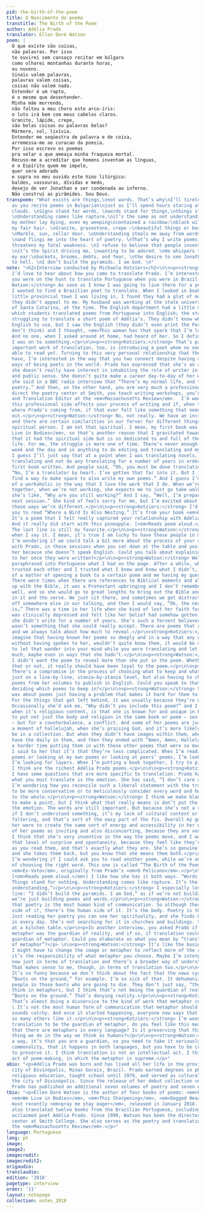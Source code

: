 ```yaml
---
pid: the-birth-of-the-poem
title: O Nascimento do poema
transtitle: The Birth of the Poem
author: Adélia Prado
translator: Ellen Doré Watson
poem: |
  O que existe são coisas,
  não palavras. Por isso
  te ouvirei sem cansaço recitar em búlgaro
  como olharei montanhas durante horas,
  ou nuvens.
  Sinais valem palavras,
  palavras valem coisas,
  coisas não valem nada.
  Entender é um rapto,
  é o mesmo que desentender.
  Minha mãe morrendo,
  não faltou a meu choro este arco-íris:
  o luto irá bem com meus cabelos claros.
  Granito, lápide, crepe,
  são belas coisas ou palavras belas?
  Mármore, sol, lixívia.
  Entender me seqüestra de palavra e de coisa,
  arremessa-me ao curacao da poesia.
  Por isso escrevo os poemas
  pra velar o que ameaça minha fraqueza mortal.
  Recuso-me a acreditar que homens inventam as línguas,
  é o Espírito quem me impele,
  quer sera adorado
  e sopra no meu ouvido este hino litúrgico:
  baldes, vassouras, dívidas e medo,
  desejo de ver Jonathan e ser condenada ao inferno.
  Não construí as pirâmides. Sou Deus.
transpoem: "What exists are things,\nnot words. That’s why\nI’ll tirelessly listen
  as you recite poems in Bulgarian\njust as I’ll spend hours staring at mountains\nor
  clouds. \nSigns stand for words, \nwords stand for things,\nthings stand for nothing.
  \nUnderstanding comes like rapture,\nit’s the same as not understanding. \nWhen
  my mother lay dying, even my weeping\ncontained a rainbow:\nblack will highlight
  my fair hair. \nGranite, gravestone, crepe —\nbeautiful things or beautiful words?
  \nMarble, sun, cellar door. \nUnderstanding steals me away from words and things
  \nand flings me into the heart of poetry. \nThat’s why I write poems,\nto hide what
  threatens my fatal weakness. \nI refuse to believe that people invented languages,
  \nit’s the Spirit driving me, \nwanting to be adored. \nHe whispers this hymn in
  my ear:\nbuckets, brooms, debts, and fear, \nthe desire to see Jonathan and be condemned
  to hell. \nI don’t build the pyramids. I am God. \n"
note: "<h2>Interview conducted by Michaela Kotziers</h2>\n\n<p><strong>Michaela Kotziers:</strong>
  I’d love to hear about how you came to translate Prado. I’m interested in whether
  you were on the hunt to translate Portuguese when you were in Brazil.</p>\n\n<p><strong>Ellen
  Watson:</strong> As soon as I knew I was going to live there for a year, I knew
  I wanted to find a Brazilian poet to translate. When I looked in bookstores in the
  little provincial town I was living in, I found they had a glut of male poets, and
  they didn’t appeal to me. My husband was working at the state university, University
  of Santa Catarina, at the time. The English department had a little magazine in
  which students translated poems from Portuguese into English; the students were
  struggling to translate a short poem of Adélia’s. They didn’t know which idiom in
  English to use, but I saw the English (they didn’t even print the Portuguese, I
  don’t think) and I thought, <em>This woman has that spark that I’m looking for</em>.
  And no one, when I asked around at home, had heard of her. So I definitely thought
  I was on to something.</p>\n\n<p><strong>Kotziers:</strong> That’s part of the really
  important work of translation, too, is introducing a poet whom no one else has been
  able to read yet. Turning to this very personal relationship that the two of you
  have, I’m interested in the way that you two connect despite having very distinct
  ways of being poets in the world. Prado has expressed that she’s an author, but
  she doesn’t really have interest in inhabiting the role of writer in the professional
  and public sense. She doesn’t quite make a career day-to-day of her writing, and
  she said in a BBC radio interview that “There’s my normal life, and then there’s
  poetry.” And then, on the other hand, you are very much a professional writer. You
  direct the poetry center at Smith, you teach writing workshops, you’re the Poetry
  and Translation Editor at the <em>Massachusetts Review</em>.  I’m wondering how
  this professional side affects your process of writing and if, when trying to understand
  where Prado’s coming from, if that ever felt like something that needed to be worked
  out.</p>\n<p><strong>Watson:</strong> No, not really. We have an incredible bond,
  and there are certain similarities in our fervor for different things. She is the
  spiritual person. I am not that spiritual. I mean, my first book was called <em>We
  Live in Bodies</em>, so that’s another reason that I gravitated towards her work:
  that it had the spiritual side but is so dedicated to and full of the body and daily
  life. For me, the struggle is more one of time. There’s never enough time in the
  week and the day and in anything to do editing and translating and my own writing.
  I guess I’ll just say that at a point when I was translating novels, I had to quit
  translating and not do any translating for a number of years in order to get my
  first book written. And people said, “Oh, you must be done translating.” And I said,
  “No, I’m a translator by heart. I’ve gotten that far into it. But I just have to
  find a way to make space to also write my own poems.” And I guess I’m a little bit
  of a workaholic in the way that I love the work that I do. When we’re in Divinopolis
  together, when we’re not working, she expects me to just go take walks, relax, and
  she’s like, “Why are you still working?” And I say, “Well, I’m preparing for our
  next session.” She kind of feels sorry for me, but I’m excited about this! So in
  those ways we’re different.</p>\n\n<p><strong>Kotziers:</strong> I’d like to request
  you to read “Where a Bird Is Also Nesting.” It’s from your book <em>Dogged Hearts</em>.
  It’s a poem that I felt really captured your relationship with Adélia Prado. \n\n<p><strong>Watson:</strong>
  And it really did start with this pineapple. [<em>Reads poem aloud.</em>]</p>\n\n<p><strong>Kotziers:</strong>
  The last line is still my favorite.</p>\n\n<p><strong>Watson:</strong> I tear up
  when I say it. I mean, it’s true I am lucky to have these people in my life.</p>\n\n<p><strong>Kotziers:</strong>
  I’m wondering if we could talk a bit more about the process of your collaboration
  with Prado, in those sessions when you sat down at the table and you wrote with
  her because she doesn’t speak English. Could you talk about explaining your translations
  to her once they were written?</p>\n\n<p><strong>Watson:</strong> Well, I sort of
  paraphrased into Portuguese what I had on the page. After a while, when we both
  trusted each other and I trusted what I knew and knew what I didn’t, it was more
  of a matter of opening a book to a certain poem and me having my questions ready.
  There were times when there are references to Biblical moments and although I grew
  up with the Bible, it was a Protestant upbringing and I don’t remember it all that
  well, and so she would go to great lengths to bring out the Bible and show me what’s
  in it and the verse. We just sit there, and sometimes we get distracted and wander
  off somewhere else in our talking, and then I would say, “Ok, the next question
  is…” There was a time in her life when she kind of lost her faith for a while. She
  was clinically depressed and felt like her belief had somehow gotten frail, and
  she didn’t write for a number of years. She’s such a fervent believer that doubt
  wasn’t something that she could really accept. There are poems that refer to that,
  and we always talk about how much to reveal.</p>\n<strong>Kotziers:</strong> I can
  imagine that having known her poems so deeply and in a way that any other reader,
  without having spoken to her, wouldn’t quite know them, it would be difficult not
  to let that wander into your mind while you were translating and let it show too
  much, maybe even in ways that she hadn’t.</p>\n\n<p><strong>Watson:</strong> Exactly.
  I didn’t want the poem to reveal more than she put in the poem. Whether she’d want
  that or not, it really should have been loyal to the poem.</p>\n\n<p><strong>Kotziers:</strong>
  There’s a compromise in the process of choosing what to keep and what to omit. Not
  just on a line-by-line, stanza-by-stanza level, but also having to choose which
  poems from her volumes to publish in English. Could you speak to that process of
  deciding which poems to keep in?</p>\n\n<p><strong>Watson:</strong> Sometimes it
  was about poems just having a problem that makes it hard for them to work in English.
  For the things that get left behind, it was usually because they’re weaker poems.
  Occasionally she’d ask me, “Why didn’t you include this poem?” and I’d say, especially
  when it’s religious content, is that she is known for and unique in her ability
  to put not just the body and religion in the same book or poem — sex and belief
  — but for a counterbalance, a conflict. And some of her poems are just written in
  a moment of hallelujah, when she’s praising God, and it’s more likely they could
  be in a collection. But when they didn’t have images within them, when they didn’t
  have the daily in them, and then they ended with “Amen, Amen, Hallelujah,” I had
  a harder time putting them in with these other poems that were so much more substantial.
  I said to her that it’s that they’re less complicated. When I’m reading student
  poems or looking at my own poems or looking at peers’ poems, I’m looking for complexity.
  I’m looking for layers. When I’m putting a book together, I try to pick out what
  I think are the richest Adélia Prado poems.</p>\n\n\n<p><strong>Kotziers:</strong>
  I have some questions that are more specific to translation. Prado has said that
  what you must translate is the emotion. She has said, “I don’t care about the word.”
  I’m wondering how you reconcile such a liberal statement with the translator’s impulse
  to be more conservative or to meticulously consider every word and how it relates
  to the whole.</p>\n\n<p><strong>Watson:</strong> I think we make blanket statements
  to make a point, but I think what that really means is don’t put the word above
  the emotion. The words are still important. But because she’s not a veiled poet,
  if I don’t understand something, it’s my lack of cultural context or Portuguese
  faltering, and that’s sort of the easy part of the fix. Overall my goals in translating
  her were to create the same sort of energy and accessibility in her work. I think
  of her poems as inviting and also disconcerting, because they are very open-armed.
  I think that she’s very inventive in the way the poems move, and I want to keep
  that level of surprise and spontaneity, because they feel like they’re just happening
  as you read them, and that’s exactly what they are. She’s so genuine. She says things
  and she takes them back, but you know that she means them both.</p>\n\n<p><strong>Kotziers:</strong>
  I’m wondering if I could ask you to read another poem, while we’re on the topic
  of choosing the right word. This one is called “The Birth of the Poem.” It’s in
  <em>Ex-Voto</em>, originally from Prado’s <em>O Pelicano</em>.</p>\n\n<p><strong>Watson:</strong>
  [<em>Reads poem aloud.</em>] I like how she has it both ways. “Words stand for things.
  Things stand for nothing. Understanding comes like rapture. It’s the same as not
  understanding.”</p>\n\n<p><strong>Kotziers:</strong> I especially love the last
  line: “I didn’t build the pyramids. I am God,” as if we’re not building things;
  we’re just building poems and words.</p>\n\n<p><strong>Watson:</strong> She says
  that poetry is the most human kind of communication. So although there’s the God
  side of it, there’s the human side of it. It’s the body. Poetry is the most human.</p>\n\n<p><strong>Kotziers:</strong>
  Just reading her poetry you can see her spirituality, and she finds God in things,
  in every day. She’s not searching for it in churches and buildings. She’s just writing
  at a kitchen table.</p>\n<p>In another interview, you asked Prado if she thought
  metaphor was the guardian of reality, and if so, if translation could then be the
  guardian of metaphor. Could you elaborate on what you mean by “translation as guardian
  of metaphor”?</p> \n\n<p><strong>Watson:</strong> It’s like the business of saying
  I might have to change the image or metaphor to reflect more of the reality. So
  it’s the responsibility of what metaphor you choose. Maybe I’m interpreting it right
  now just in terms of translation and there’s a broader way of understanding it.</p>\n\n<p><strong>Kotziers:</strong>
  That makes sense to me, though, in terms of translation too.</p>\n\n<p><strong>Watson:</strong>
  It’s so funny because we don’t think about the fact that the news cycle uses it.
  “Boots on the ground,” for example. I’m so sick of that. It dehumanizes boots. It’s
  people in those boots who are going to die. They don’t just say, “the troops.” We
  think in metaphors, but I think that’s not being the guardian of reality to say,
  “Boots on the ground.” That’s denying reality.</p>\n\n<p><strong>Kotziers:</strong>
  That’s almost doing a disservice to the kind of work that metaphor could be doing.</p>\n\n<p><strong>Watson:</strong>
  \ It’s not the most human form of communication that metaphor should be doing. It
  sounds catchy. And once it started happening, everyone now says that phrase and
  so many others like it.</p>\n\n<p><strong>Kotziers:</strong> I’m wondering, for
  translation to be the guardian of metaphor, do you feel like this means realizing
  that there are metaphors in every language? Is it preserving that this is a powerful
  thing we do in the way we think as humans?</p>\n\n<p><strong>Watson:</strong> In
  a way, it’s that you are a guardian, so you need to take it seriously. It’s the
  commonality, that it happens in both languages, but you have to be creative in order
  to preserve it. I think translation is not an intellectual act. I think it’s an
  act of poem-making, in which the metaphor is supreme.</p>"
abio: "<p>Adélia Prado was born and has lived all her life in the provincial, industrial
  city of Divinópolis, Minas Gerais, Brazil. Prado earned degrees in philosophy and
  religious education, taught school until 1979, and served as cultural liaison for
  the city of Divinópolis. Since the release of her debut collection <em>Baggage</em>,
  Prado has published an additional seven volumes of poetry and seven of prose.</p>"
tbio: "<p>Ellen Doré Watson is the author of four books of poems: <em>Ladder Music</em>,
  <em>We Live in Bodies</em>, <em>This Sharpening</em>, <em>Dogged Hearts</em> and
  most recently <em>pray me stay eager</em>, released in January 2018. Watson has
  also translated twelve books from the Brazilian Portuguese, including works by the
  acclaimed poet Adélia Prado. Since 1999, Watson has been the director of the poetry
  center at Smith College. She also serves as the poetry and translation editor of
  the <em>Massachusetts Review</em>.</p>"
language: Portuguese
lang: pt
image:
image2:
imagecredit:
imagecredit2:
origaudio:
translaudio:
edition: '2018'
pagetype: interview
order: '11'
layout: notepage
collection: notes_2018
---
```

